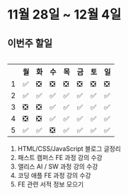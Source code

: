 <h1>11월 28일 ~ 12월 4일</h1>
<h2> 이번주 할일 </h2>
<table align='right'>
    <th></th>
    <th>월</th>
    <th>화</th>
    <th>수</th>
    <th>목</th>
    <th>금</th>
    <th>토</th>
    <th>일</th>
    <tr>
    <td>1</td>
    <td>✅</td>
    <td>❎</td>
    <td>❎</td>
    <td>❎</td>
    <td>❎</td>
    <td>❎</td>
    <td>❎</td>
    </tr>
    <tr>
    <td>2</td>
    <td>✅</td>
    <td>✅</td>
    <td>✅</td>
    <td>✅</td>
    <td>✅</td>
    <td>✅</td>
    <td>✅</td>
    </tr>
    <tr>
    <td>3</td>
    <td>❎</td>
    <td>❎</td>
    <td>✅</td>
    <td>✅</td>
    <td>✅</td>
    <td>✅</td>
    <td>✅</td>
    </tr>
    <tr>
    <td>4</td>
    <td>❎</td>
    <td>❎</td>
    <td>✅</td>
    <td>✅</td>
    <td>✅</td>
    <td>✅</td>
    <td>✅</td>
    </tr>
    <tr>
    <td>5</td>
    <td>✅</td>
    <td>✅</td>
    <td>❎</td>
    <td>✅</td>
    <td>✅</td>
    <td>✅</td>
    <td>✅</td>
    </tr>
    </table>
<br />
<br />
<ol align='left'>
    <li>HTML/CSS/JavaScript 블로그 글정리</li> 
    <li>패스트 캠퍼스 FE 과정 강의 수강</li> 
    <li>앨리스 AI / SW 과정 강의 수강</li>
    <li>코딩 애플 FE 과정 강의 수강</li>
    <li>FE 관련 서적 정보 모으기</li>
</ol> 
<br />
<br />
